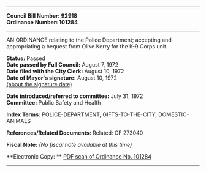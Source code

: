 * * * * *  
  
**Council Bill Number: [](#h0)[](#h2)92918**   
**Ordinance Number: 101284**  
  
* * * * *  
  
AN ORDINANCE relating to the Police Department; accepting and appropriating a bequest from Olive Kerry for the K-9 Corps unit.  
  
**Status:** Passed   
**Date passed by Full Council:** August 7, 1972   
**Date filed with the City Clerk:** August 10, 1972   
**Date of Mayor's signature:** August 10, 1972   
[(about the signature date)](/~public/approvaldate.htm)   
  
  
**Date introduced/referred to committee:** July 31, 1972   
**Committee:** Public Safety and Health   
  
**Index Terms:** POLICE-DEPARTMENT, GIFTS-TO-THE-CITY, DOMESTIC-ANIMALS  
  
**References/Related Documents:** Related: CF 273040  
  
**Fiscal Note:** *(No fiscal note available at this time)*  
  
**Electronic Copy: ** [PDF scan of Ordinance No. 101284](/~archives/Ordinances/Ord_101284.pdf)  
  
* * * * *  
